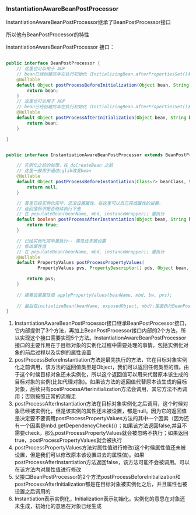 ### InstantiationAwareBeanPostProcessor 

InstantiationAwareBeanPostProcessor继承了BeanPostProcessor接口 

所以他有BeanPostProcessor的特性

InstantiationAwareBeanPostProcessor 接口：

```java

public interface BeanPostProcessor {
	// 这里也可以用于 AOP
    // bean已经创建完毕在执行初始化（InitializingBean.afterPropertiesSet()和 Init-Method）之前 
	@Nullable
	default Object postProcessBeforeInitialization(Object bean, String beanName) throws BeansException {
		return bean;
	}
	// 这里也可以用于 AOP
	// bean已经创建完毕在执行初始化（InitializingBean.afterPropertiesSet()和 Init-Method）之后
	@Nullable
	default Object postProcessAfterInitialization(Object bean, String beanName) throws BeansException {
		return bean;
	}

}


public interface InstantiationAwareBeanPostProcessor extends BeanPostProcessor {

	// 实例化之前的处理，在 doCreateBean 之前 
    // 这里一般用于通过cglib改变bean
	@Nullable
	default Object postProcessBeforeInstantiation(Class<?> beanClass, String beanName) throws BeansException {
		return null;
	}

	// 着里已经实例化完毕，还没设置属性，在这里可以自己完成属性的设置，
    // 返回值标识是否继续执行下去
    // 在 populateBean(beanName, mbd, instanceWrapper); 里执行
	default boolean postProcessAfterInstantiation(Object bean, String beanName) throws BeansException {
		return true;
	}

    // 已经实例化完毕里执行-- 属性还未被设置 
    // 修改属性值
    // 在 populateBean(beanName, mbd, instanceWrapper); 里执行
	@Nullable
	default PropertyValues postProcessPropertyValues(
			PropertyValues pvs, PropertyDescriptor[] pds, Object bean, String beanName) throws BeansException {

		return pvs;
	}
    
    // 接着设置属性值 applyPropertyValues(beanName, mbd, bw, pvs);
	
    // 最后在initializeBean(beanName, exposedObject, mbd);里面执行BeanPostProcessor的方法 
}

```



1. InstantiationAwareBeanPostProcessor接口继承BeanPostProcessor接口，它内部提供了3个方法，再加上BeanPostProcessor接口内部的2个方法，所以实现这个接口需要实现5个方法。InstantiationAwareBeanPostProcessor接口的主要作用在于目标对象的实例化过程中需要处理的事情，包括实例化对象的前后过程以及实例的属性设置
2. postProcessBeforeInstantiation方法是最先执行的方法，它在目标对象实例化之前调用，该方法的返回值类型是Object，我们可以返回任何类型的值。由于这个时候目标对象还未实例化，所以这个返回值可以用来代替原本该生成的目标对象的实例(比如代理对象)。如果该方法的返回值代替原本该生成的目标对象，后续只有postProcessAfterInitialization方法会调用，其它方法不再调用；否则按照正常的流程走
3. postProcessAfterInstantiation方法在目标对象实例化之后调用，这个时候对象已经被实例化，但是该实例的属性还未被设置，都是null。因为它的返回值是决定要不要调用postProcessPropertyValues方法的其中一个因素（因为还有一个因素是mbd.getDependencyCheck()）；如果该方法返回false,并且不需要check，那么postProcessPropertyValues就会被忽略不执行；如果返回true，postProcessPropertyValues就会被执行
4. postProcessPropertyValues方法对属性值进行修改(这个时候属性值还未被设置，但是我们可以修改原本该设置进去的属性值)。如果postProcessAfterInstantiation方法返回false，该方法可能不会被调用。可以在该方法内对属性值进行修改
5. 父接口BeanPostProcessor的2个方法postProcessBeforeInitialization和postProcessAfterInitialization都是在目标对象被实例化之后，并且属性也被设置之后调用的
6. Instantiation表示实例化，Initialization表示初始化。实例化的意思在对象还未生成，初始化的意思在对象已经生成